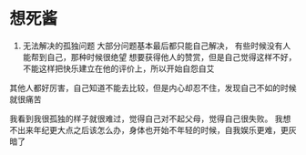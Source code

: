 # 想死酱

1. 无法解决的孤独问题
大部分问题基本最后都只能自己解决，
有些时候没有人能帮到自己，那种时候很绝望
想要获得他人的赞赏，但是自己觉得这样不好，不能这样把快乐建立在他的评价上，所以开始自怨自艾

其他人都好厉害，自己知道不能去比较，但是内心却忍不住，发现自己不如的时候就很痛苦

我看到我很孤独的样子就很难过，觉得自己对不起父母，觉得自己很失败。
我想不出来年纪更大点之后该怎么办，身体也开始不年轻的时候，自我娱乐更难，更灰暗了